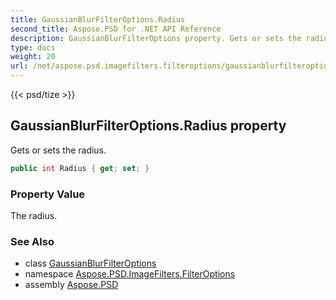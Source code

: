 ```yaml
---
title: GaussianBlurFilterOptions.Radius
second_title: Aspose.PSD for .NET API Reference
description: GaussianBlurFilterOptions property. Gets or sets the radius
type: docs
weight: 20
url: /net/aspose.psd.imagefilters.filteroptions/gaussianblurfilteroptions/radius/
---
```

{{< psd/tize >}}
## GaussianBlurFilterOptions.Radius property

Gets or sets the radius.

```csharp
public int Radius { get; set; }
```

### Property Value

The radius.

### See Also

* class [GaussianBlurFilterOptions](../)
* namespace [Aspose.PSD.ImageFilters.FilterOptions](../../gaussianblurfilteroptions/)
* assembly [Aspose.PSD](../../../)


